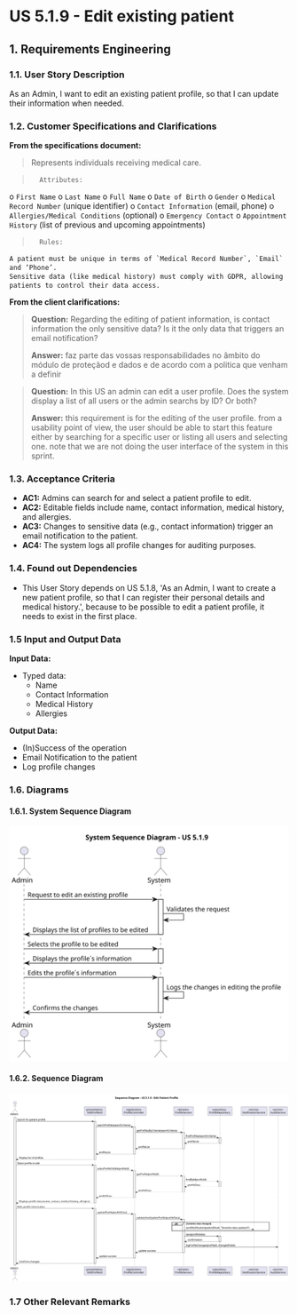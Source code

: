 # US 5.1.9 - Edit existing patient


## 1. Requirements Engineering

### 1.1. User Story Description

As an Admin, I want to edit an existing patient profile, so that I can update their information when needed.

### 1.2. Customer Specifications and Clarifications 

**From the specifications document:**

>	Represents individuals receiving medical care.

>       Attributes:
o `First Name`
o `Last Name`
o `Full Name`
o `Date of Birth`
o `Gender`
o `Medical Record Number` (unique identifier)
o `Contact Information` (email, phone)
o `Allergies/Medical Conditions` (optional)
o `Emergency Contact`
o `Appointment History` (list of previous and upcoming appointments)

>       Rules:
    A patient must be unique in terms of `Medical Record Number`, `Email` and ‘Phone’.
    Sensitive data (like medical history) must comply with GDPR, allowing patients to control their data access.

**From the client clarifications:**

> **Question:** Regarding the editing of patient information, is contact information the only sensitive data? Is it the only data that triggers an email notification?
>
> **Answer:** faz parte das vossas responsabilidades no âmbito do módulo de proteçãod e dados e de acordo com a politica que venham a definir

> **Question:** In this US an admin can edit a user profile. Does the system display a list of all users or the admin searchs by ID? Or both?
>
>**Answer:** this requirement is for the editing of the user profile. from a usability point of view, the user should be able to start this feature either by searching for a specific user or listing all users and selecting one. note that we are not doing the user interface of the system in this sprint.

### 1.3. Acceptance Criteria

* **AC1:** Admins can search for and select a patient profile to edit.
* **AC2:** Editable fields include name, contact information, medical history, and allergies.
* **AC3:** Changes to sensitive data (e.g., contact information) trigger an email notification to the patient.
* **AC4:** The system logs all profile changes for auditing purposes.



### 1.4. Found out Dependencies

* This User Story depends on US 5.1.8, 'As an Admin, I want to create a new patient profile, so that I can register their personal details and medical history.', because to be possible to edit a patient profile, it needs to exist in the first place.

### 1.5 Input and Output Data

**Input Data:**

* Typed data:
    * Name
    * Contact Information
    * Medical History
    * Allergies


**Output Data:**

* (In)Success of the operation
* Email Notification to the patient
* Log profile changes

### 1.6. Diagrams

#### 1.6.1. System Sequence Diagram

![System Sequence Diagram](system-sequence-diagram.svg)

#### 1.6.2. Sequence Diagram

![Sequence Diagram](sequence-diagram.svg)


### 1.7 Other Relevant Remarks

